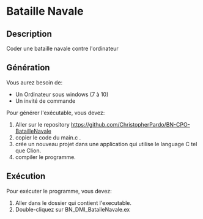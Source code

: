 # Bataille Navale

## Description
Coder une bataille navale contre l'ordinateur


## Génération
Vous aurez besoin de:

- Un Ordinateur sous windows (7 à 10)
- Un invité de commande

Pour générer l'exécutable, vous devez:

1. Aller sur le repository https://github.com/ChristopherPardo/BN-CPO-BatailleNavale
1. copier le code du main.c .
1. crée un nouveau projet dans une application qui utilise le language C tel que Clion.
1. compiler le programme.

## Exécution
Pour exécuter le programme, vous devez:

1. Aller dans le dossier qui contient l'executable.
1. Double-cliquez sur BN_DMI_BataileNavale.ex
